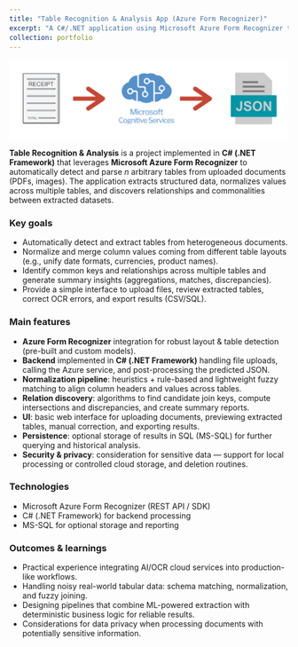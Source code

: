 ```yaml
---
title: "Table Recognition & Analysis App (Azure Form Recognizer)"
excerpt: "A C#/.NET application using Microsoft Azure Form Recognizer to extract, normalize and analyze tables from arbitrary documents for value extraction and relation discovery.>"
collection: portfolio
---
```


![Table Recognition](https://raw.githubusercontent.com/brthpatrick/barthpatrick.github.io/refs/heads/master/images/tablerecognizer.png)

**Table Recognition & Analysis** is a project implemented in **C# (.NET Framework)** that leverages **Microsoft Azure Form Recognizer** to automatically detect and parse *n* arbitrary tables from uploaded documents (PDFs, images). The application extracts structured data, normalizes values across multiple tables, and discovers relationships and commonalities between extracted datasets.

### Key goals
- Automatically detect and extract tables from heterogeneous documents.  
- Normalize and merge column values coming from different table layouts (e.g., unify date formats, currencies, product names).  
- Identify common keys and relationships across multiple tables and generate summary insights (aggregations, matches, discrepancies).  
- Provide a simple interface to upload files, review extracted tables, correct OCR errors, and export results (CSV/SQL).

### Main features
- **Azure Form Recognizer** integration for robust layout & table detection (pre-built and custom models).  
- **Backend** implemented in **C# (.NET Framework)** handling file uploads, calling the Azure service, and post-processing the predicted JSON.  
- **Normalization pipeline**: heuristics + rule-based and lightweight fuzzy matching to align column headers and values across tables.  
- **Relation discovery**: algorithms to find candidate join keys, compute intersections and discrepancies, and create summary reports.  
- **UI**: basic web interface for uploading documents, previewing extracted tables, manual correction, and exporting results.  
- **Persistence**: optional storage of results in SQL (MS-SQL) for further querying and historical analysis.  
- **Security & privacy**: consideration for sensitive data — support for local processing or controlled cloud storage, and deletion routines.

### Technologies
- Microsoft Azure Form Recognizer (REST API / SDK)  
- C# (.NET Framework) for backend processing  
- MS-SQL for optional storage and reporting  

### Outcomes & learnings
- Practical experience integrating AI/OCR cloud services into production-like workflows.  
- Handling noisy real-world tabular data: schema matching, normalization, and fuzzy joining.  
- Designing pipelines that combine ML-powered extraction with deterministic business logic for reliable results.  
- Considerations for data privacy when processing documents with potentially sensitive information.


